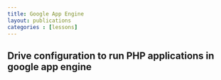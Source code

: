 ```yaml
---
title: Google App Engine
layout: publications
categories : [lessons]
---
```


## Drive configuration to run PHP applications in google app engine
